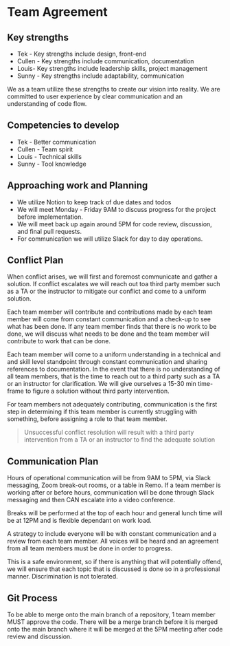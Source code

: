 # Team Agreement

## Key strengths

- Tek - Key strengths include design, front-end
- Cullen - Key strengths include communication, documentation
- Louis- Key strengths include leadership skills, project management
- Sunny - Key strengths include adaptability, communication

We as a team utilize these strengths to create our vision into reality. We are committed to user experience by clear communication and an understanding of code flow.

## Competencies to develop

- Tek - Better communication
- Cullen - Team spirit
- Louis - Technical skills
- Sunny - Tool knowledge

## Approaching work and Planning

- We utilize Notion to keep track of due dates and todos
- We will meet Monday - Friday 9AM to discuss progress for the project before implementation.
- We will meet back up again around 5PM for code review, discussion, and final pull requests.
- For communication we will utilize Slack for day to day operations.

## Conflict Plan

When conflict arises, we will first and foremost communicate and gather a solution. If conflict escalates we will reach out toa third party member such as a TA or the instructor to mitigate our conflict and come to a uniform solution.

Each team member will contribute and contributions made by each team member will come from constant communication and a check-up to see what has been done. If any team member finds that there is no work to be done, we will discuss what needs to be done and the team member will contribute to work that can be done.

Each team member will come to a uniform understanding in a technical and and skill level standpoint through constant communication and sharing references to documentation. In the event that there is no understanding of all team members, that is the time to reach out to a third party such as a TA or an instructor for clarification. We will give ourselves a 15-30 min time-frame to figure a solution without third party intervention.

For team members not adequately contributing, communication is the first step in determining if this team member is currently struggling with something, before assigning a role to that team member.

> Unsuccessful conflict resolution will result with a third party intervention from a TA or an instructor to find the adequate solution

## Communication Plan

Hours of operational communication will be from 9AM to 5PM, via Slack messaging, Zoom break-out rooms, or a table in Remo. If a team member is working after or before hours, communication will be done through Slack messaging and then CAN escalate into a video conference.

Breaks will be performed at the top of each hour and general lunch time will be at 12PM and is flexible dependant on work load.

A strategy to include everyone will be with constant communication and a review from each team member. All voices will be heard and an agreement from all team members must be done in order to progress.

This is a safe environment, so if there is anything that will potentially offend, we will ensure that each topic that is discussed is done so in a professional manner. Discrimination is not tolerated.

## Git Process

To be able to merge onto the main branch of a repository, 1 team member MUST approve the code. There will be a merge branch before it is merged onto the main branch where it will be merged at the 5PM meeting after code review and discussion.

